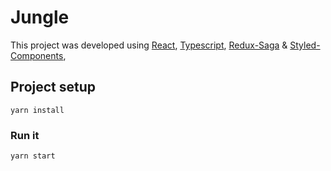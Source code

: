 # Jungle

This project was developed using [React](https://pt-br.reactjs.org/), [Typescript](https://www.typescriptlang.org/), [Redux-Saga](https://redux-saga.js.org/) & [Styled-Components](https://styled-components.com/),

## Project setup

```
yarn install
```

### Run it

```
yarn start
```
